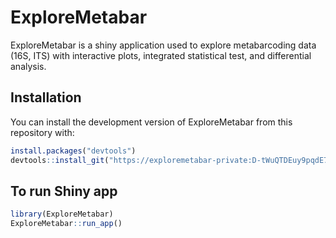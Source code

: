 
<!-- README.md is generated from README.Rmd. Please edit that file -->

# ExploreMetabar

<!-- badges: start -->

<!-- [![Lifecycle: experimental](https://img.shields.io/badge/lifecycle-experimental-orange.svg)](https://www.tidyverse.org/lifecycle/#experimental) -->

<!-- badges: end -->

ExploreMetabar is a shiny application used to explore metabarcoding data
(16S, ITS) with interactive plots, integrated statistical test, and
differential analysis.

## Installation

You can install the development version of ExploreMetabar from this
repository with:

``` r
install.packages("devtools")
devtools::install_git("https://exploremetabar-private:D-tWuQTDEuy9pqdE7vro@forgemia.inra.fr/umrf/ExploreMetabar.git")
```

## To run Shiny app

``` r
library(ExploreMetabar)
ExploreMetabar::run_app()
```

<!-- What is special about using `README.Rmd` instead of just `README.md`? You can include R chunks like so: -->

<!-- ```{r cars} -->

<!-- summary(cars) -->

<!-- ``` -->

<!-- You'll still need to render `README.Rmd` regularly, to keep `README.md` up-to-date. -->

<!-- You can also embed plots, for example: -->

<!-- ```{r pressure, echo = FALSE} -->

<!-- plot(pressure) -->

<!-- ``` -->
